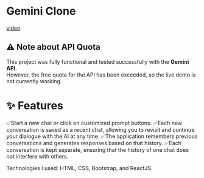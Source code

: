 # Gemini Clone 
[video](https://drive.google.com/file/d/1iQ9QfcINbKxPokI9mnxEJu1ZmnB7Io8B/view?usp=sharing)

## ⚠️ Note about API Quota
This project was fully functional and tested successfully with the **Gemini API**.  
However, the free quota for the API has been exceeded, so the live demo is not currently working.  

# ✨ Features

✅Start a new chat or click on customized prompt buttons. 
✅Each new conversation is saved as a recent chat, allowing you to revisit and continue your dialogue with the AI at any time. 
✅The application remembers previous conversations and generates responses based on that history. 
✅Each conversation is kept separate, ensuring that the history of one chat does not interfere with others.

Technologies I used: 
HTML, CSS, Bootstrap, and ReactJS.




